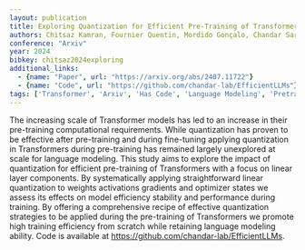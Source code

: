 ```yaml
---
layout: publication
title: Exploring Quantization for Efficient Pre-Training of Transformer Language Models
authors: Chitsaz Kamran, Fournier Quentin, Mordido Gonçalo, Chandar Sarath
conference: "Arxiv"
year: 2024
bibkey: chitsaz2024exploring
additional_links:
  - {name: "Paper", url: "https://arxiv.org/abs/2407.11722"}
  - {name: "Code", url: "https://github.com/chandar-lab/EfficientLLMs"}
tags: ['Transformer', 'Arxiv', 'Has Code', 'Language Modeling', 'Pretraining Methods', 'Quantization']
---
```

The increasing scale of Transformer models has led to an increase in their pre-training computational requirements. While quantization has proven to be effective after pre-training and during fine-tuning applying quantization in Transformers during pre-training has remained largely unexplored at scale for language modeling. This study aims to explore the impact of quantization for efficient pre-training of Transformers with a focus on linear layer components. By systematically applying straightforward linear quantization to weights activations gradients and optimizer states we assess its effects on model efficiency stability and performance during training. By offering a comprehensive recipe of effective quantization strategies to be applied during the pre-training of Transformers we promote high training efficiency from scratch while retaining language modeling ability. Code is available at https://github.com/chandar-lab/EfficientLLMs.
